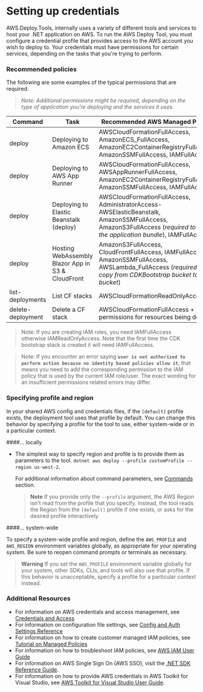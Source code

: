 # Setting up credentials

AWS.Deploy.Tools, internally uses a variety of different tools and services to host your .NET application on AWS. To run the AWS Deploy Tool, you must configure a credential profile that provides access to the AWS account you wish to deploy to. Your credentials must have permissions for certain services, depending on the tasks that you're trying to perform.

### Recommended policies

The following are some examples of the typical permissions that are required.

  > *Note: Additional permissions might be required, depending on the type of application you're deploying and the services it uses.*

|Command| Task | Recommended AWS Managed Policies |
| --- | --- |--- |
|deploy | Deploying to Amazon ECS | AWSCloudFormationFullAccess, AmazonECS_FullAccess, AmazonEC2ContainerRegistryFullAccess, AmazonSSMFullAccess, IAMFullAccess |
|deploy | Deploying to AWS App Runner| AWSCloudFormationFullAccess, AWSAppRunnerFullAccess, AmazonEC2ContainerRegistryFullAccess, AmazonSSMFullAccess, IAMFullAccess|
|deploy | Deploying to Elastic Beanstalk (deploy) | AWSCloudFormationFullAccess, AdministratorAccess-AWSElasticBeanstalk, AmazonSSMFullAccess, AmazonS3FullAccess (*required to upload the application bundle*), IAMFullAccess |
|deploy | Hosting WebAssembly Blazor App in S3 & CloudFront | AmazonS3FullAccess, CloudFrontFullAccess, IAMFullAccess, AmazonSSMFullAccess, AWSLambda_FullAccess (*required to copy from CDKBootstrap bucket to S3 bucket*)|
| list-deployments | List CF stacks| AWSCloudFormationReadOnlyAccess  |
| delete-deployment | Delete a CF stack | AWSCloudFormationFullAccess + permissions for resources being deleted |

  > Note: If you are creating IAM roles, you need  IAMFullAccess otherwise  IAMReadOnlyAccess. Note that the first time the CDK bootstrap stack is created it will need IAMFullAccess.



  > Note: If you encounter an error saying **`user is not authorized to perform action because no identity based policies allow it`**, that means you need to add the corresponding permission to the IAM policy that is used by the current IAM role/user. The exact wording for an insufficient permissions related errors may differ.


### Specifying profile and region

In your shared AWS config and credentials files, if the `[default]` profile exists, the deployment tool uses that profile by default. You can change this behavior by specifying a profile for the tool to use, either system-wide or in a particular context.

####... locally
* The simplest way to specify region and profile is to provide them as parameters to the tool.
    `dotnet aws deploy --profile customProfile --region us-west-2`.

    For additional information about command parameters, see [Commands](../../docs/commands/deploy.md) section.

  > **Note**
  > If you provide only the `--profile` argument, the AWS Region isn't read from the profile that you specify. Instead, the tool reads the Region from the `[default]` profile if one exists, or asks for the desired profile interactively.

####... system-wide

To specify a system-wide profile and region, define the `AWS_PROFILE` and `AWS_REGION` environment variables globally,  as appropriate for your operating system. Be sure to reopen command prompts or terminals as necessary.

  > **Warning**
  > If you set the `AWS_PROFILE` environment variable globally for your system, other SDKs, CLIs, and tools will also use that profile. If this behavior is unacceptable, specify a profile for a particular context instead.

### Additional Resources

* For information on AWS credentials and access management, see [Credentials and Access](https://docs.aws.amazon.com/sdkref/latest/guide/access.html)
* For information on configuration file settings, see [Config and Auth Settings Reference](https://docs.aws.amazon.com/sdkref/latest/guide/settings-reference.html)
* For information on how to create customer managed IAM policies, see [Tutorial on Managed Policies](https://docs.aws.amazon.com/IAM/latest/UserGuide/tutorial_managed-policies.html)
* For information on how to troubleshoot IAM policies, see [AWS IAM User Guide](https://docs.aws.amazon.com/IAM/latest/UserGuide/troubleshoot_policies.html)
* For information on AWS Single Sign On (AWS SSO),  visit the [.NET SDK Reference Guide](https://docs.aws.amazon.com/sdkref/latest/guide/access-sso.html).
* For information on how to provide AWS credentials in AWS Toolkit for Visual Studio, see [AWS Toolkit for Visual Studio User Guide](https://docs.aws.amazon.com/toolkit-for-visual-studio/latest/user-guide/credentials.html).

